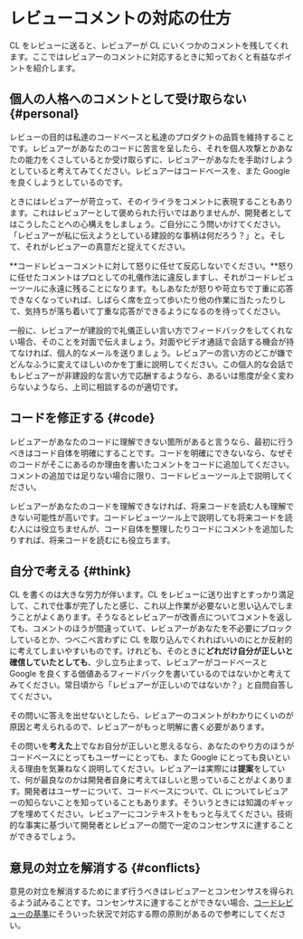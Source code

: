 # レビューコメントの対応の仕方

CL をレビューに送ると、レビュアーが CL にいくつかのコメントを残してくれます。ここではレビュアーのコメントに対応するときに知っておくと有益なポイントを紹介します。

## 個人の人格へのコメントとして受け取らない {#personal}

レビューの目的は私達のコードベースと私達のプロダクトの品質を維持することです。レビュアーがあなたのコードに苦言を呈したら、それを個人攻撃とかあなたの能力をくさしているとか受け取らずに、レビュアーがあなたを手助けしようとしていると考えてみてください。レビュアーはコードベースを、また Google を良くしようとしているのです。

ときにはレビュアーが苛立って、そのイライラをコメントに表現することもあります。これはレビュアーとして褒められた行いではありませんが、開発者としてはこうしたことへの心構えをしましょう。ご自分にこう問いかけてください。「レビュアーが私に伝えようとしている建設的な事柄は何だろう？」と。そして、それがレビュアーの真意だと捉えてください。

**コードレビューコメントに対して怒りに任せて反応しないでください。**怒りに任せたコメントはプロとしての礼儀作法に違反しますし、それがコードレビューツールに永遠に残ることになります。もしあなたが怒りや苛立ちで丁重に応答できなくなっていれば、しばらく席を立って歩いたり他の作業に当たったりして、気持ちが落ち着いて丁重な応答ができるようになるのを待ってください。

一般に、レビュアーが建設的で礼儀正しい言い方でフィードバックをしてくれない場合、そのことを対面で伝えましょう。対面やビデオ通話で会話する機会が持てなければ、個人的なメールを送りましょう。レビュアーの言い方のどこが嫌でどんなふうに変えてほしいのかを丁重に説明してください。この個人的な会話でもレビュアーが非建設的な言い方で応酬するようなら、あるいは態度が全く変わらないようなら、上司に相談するのが適切です。

## コードを修正する {#code}

レビュアーがあなたのコードに理解できない箇所があると言うなら、最初に行うべきはコード自体を明確にすることです。コードを明確にできないなら、なぜそのコードがそこにあるのか理由を書いたコメントをコードに追加してください。コメントの追加では足りない場合に限り、コードレビューツール上で説明してください。

レビュアーがあなたのコードを理解できなければ、将来コードを読む人も理解できない可能性が高いです。コードレビューツール上で説明しても将来コードを読む人には役立ちませんが、コード自体を整理したりコードにコメントを追加したりすれば、将来コードを読むにも役立ちます。

## 自分で考える {#think}

CL を書くのは大きな労力が伴います。CL をレビューに送り出すとすっかり満足して、これで仕事が完了したと感じ、これ以上作業が必要ないと思い込んでしまうことがよくあります。そうなるとレビュアーが改善点についてコメントを返しても、コメントのほうが間違っていて、レビュアーがあなたを不必要にブロックしているとか、つべこべ言わずに CL を取り込んでくれればいいのにとか反射的に考えてしまいやすいものです。けれども、そのときに**どれだけ自分が正しいと確信していたとしても**、少し立ち止まって、レビュアーがコードベースと Google を良くする価値あるフィードバックを書いているのではないかと考えてみてください。常日頃から「レビュアーが正しいのではないか？」と自問自答してください。

その問いに答えを出せないとしたら、レビュアーのコメントがわかりにくいのが原因と考えられるので、レビュアーがもっと明解に書く必要があります。

その問いを**考えた**上でなお自分が正しいと思えるなら、あなたのやり方のほうがコードベースにとってもユーザーにとっても、また Google にとっても良いといえる理由を気兼ねなく説明してください。レビュアーは実際には**提案**をしていて、何が最良なのかは開発者自身に考えてほしいと思っていることがよくあります。開発者はユーザーについて、コードベースについて、CL についてレビュアーの知らないことを知っていることもあります。そういうときには知識のギャップを埋めてください。レビュアーにコンテキストをもっと与えてください。技術的な事実に基づいて開発者とレビュアーの間で一定のコンセンサスに達することができるでしょう。

## 意見の対立を解消する {#conflicts}

意見の対立を解消するためにまず行うべきはレビュアーとコンセンサスを得られるよう試みることです。コンセンサスに達することができない場合、[コードレビューの基準](../reviewer/standard.md)にそういった状況で対応する際の原則があるので参考にしてください。
